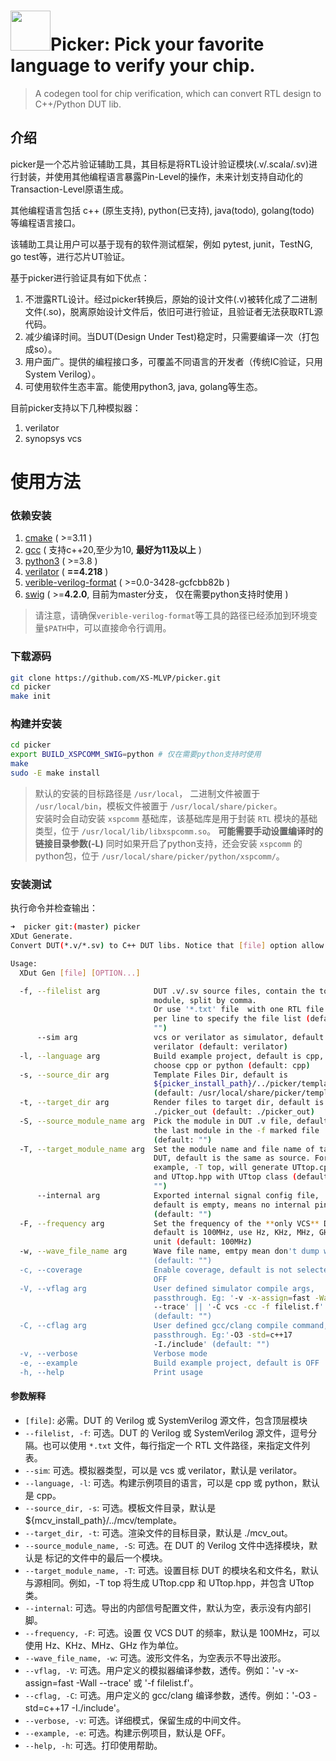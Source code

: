 
# <image src="/image/picker-logo.png" width="64px" height="64px" />Picker: Pick your favorite language to verify your chip.

> A codegen tool for chip verification, which can convert RTL design to C++/Python DUT lib.

## 介绍

picker是一个芯片验证辅助工具，其目标是将RTL设计验证模块(.v/.scala/.sv)进行封装，并使用其他编程语言暴露Pin-Level的操作，未来计划支持自动化的Transaction-Level原语生成。

其他编程语言包括 c++ (原生支持), python(已支持), java(todo), golang(todo) 等编程语言接口。

该辅助工具让用户可以基于现有的软件测试框架，例如 pytest, junit，TestNG, go test等，进行芯片UT验证。

基于picker进行验证具有如下优点：

1. 不泄露RTL设计。经过picker转换后，原始的设计文件(.v)被转化成了二进制文件(.so)，脱离原始设计文件后，依旧可进行验证，且验证者无法获取RTL源代码。
2. 减少编译时间。当DUT(Design Under Test)稳定时，只需要编译一次（打包成so）。
3. 用户面广。提供的编程接口多，可覆盖不同语言的开发者（传统IC验证，只用System Verilog）。
4. 可使用软件生态丰富。能使用python3, java, golang等生态。

目前picker支持以下几种模拟器：

1. verilator
2. synopsys vcs

# 使用方法

### 依赖安装

1.  [cmake](https://cmake.org/download/) ( >=3.11 )
2.  [gcc](https://gcc.gnu.org/) ( 支持c++20,至少为10, **最好为11及以上** )
3.  [python3](https://www.python.org/downloads/) ( >=3.8 )
4.  [verilator](https://verilator.org/guide/latest/install.html#git-quick-install) ( **==4.218** )
5.  [verible-verilog-format](https://github.com/chipsalliance/verible) ( >=0.0-3428-gcfcbb82b )
6.  [swig](http://www.swig.org/) ( >=**4.2.0**, 目前为master分支， 仅在需要python支持时使用 )

> 请注意，请确保`verible-verilog-format`等工具的路径已经添加到环境变量`$PATH`中，可以直接命令行调用。

### 下载源码

```bash
git clone https://github.com/XS-MLVP/picker.git
cd picker
make init
```

### 构建并安装

```bash
cd picker
export BUILD_XSPCOMM_SWIG=python # 仅在需要python支持时使用
make
sudo -E make install
```

> 默认的安装的目标路径是 `/usr/local`， 二进制文件被置于 `/usr/local/bin`，模板文件被置于 `/usr/local/share/picker`。  
> 安装时会自动安装 `xspcomm` 基础库，该基础库是用于封装 `RTL` 模块的基础类型，位于 `/usr/local/lib/libxspcomm.so`。 **可能需要手动设置编译时的链接目录参数(-L)**
> 同时如果开启了python支持，还会安装 `xspcomm` 的python包，位于 `/usr/local/share/picker/python/xspcomm/`。 

### 安装测试

执行命令并检查输出：

```bash
➜  picker git:(master) picker
XDut Generate. 
Convert DUT(*.v/*.sv) to C++ DUT libs. Notice that [file] option allow only one file.

Usage:
  XDut Gen [file] [OPTION...] 

  -f, --filelist arg            DUT .v/.sv source files, contain the top 
                                module, split by comma.
                                Or use '*.txt' file  with one RTL file path 
                                per line to specify the file list (default: 
                                "")
      --sim arg                 vcs or verilator as simulator, default is 
                                verilator (default: verilator)
  -l, --language arg            Build example project, default is cpp, 
                                choose cpp or python (default: cpp)
  -s, --source_dir arg          Template Files Dir, default is 
                                ${picker_install_path}/../picker/template 
                                (default: /usr/local/share/picker/template)
  -t, --target_dir arg          Render files to target dir, default is 
                                ./picker_out (default: ./picker_out)
  -S, --source_module_name arg  Pick the module in DUT .v file, default is 
                                the last module in the -f marked file 
                                (default: "")
  -T, --target_module_name arg  Set the module name and file name of target 
                                DUT, default is the same as source. For 
                                example, -T top, will generate UTtop.cpp 
                                and UTtop.hpp with UTtop class (default: 
                                "")
      --internal arg            Exported internal signal config file, 
                                default is empty, means no internal pin 
                                (default: "")
  -F, --frequency arg           Set the frequency of the **only VCS** DUT, 
                                default is 100MHz, use Hz, KHz, MHz, GHz as 
                                unit (default: 100MHz)
  -w, --wave_file_name arg      Wave file name, emtpy mean don't dump wave 
                                (default: "")
  -c, --coverage                Enable coverage, default is not selected as 
                                OFF
  -V, --vflag arg               User defined simulator compile args, 
                                passthrough. Eg: '-v -x-assign=fast -Wall 
                                --trace' || '-C vcs -cc -f filelist.f' 
                                (default: "")
  -C, --cflag arg               User defined gcc/clang compile command, 
                                passthrough. Eg:'-O3 -std=c++17 
                                -I./include' (default: "")
  -v, --verbose                 Verbose mode
  -e, --example                 Build example project, default is OFF
  -h, --help                    Print usage
```

#### 参数解释

* `[file]`: 必需。DUT 的 Verilog 或 SystemVerilog 源文件，包含顶层模块
* `--filelist, -f`: 可选。DUT 的 Verilog 或 SystemVerilog 源文件，逗号分隔。也可以使用 `*.txt` 文件，每行指定一个 RTL 文件路径，来指定文件列表。
* `--sim`: 可选。模拟器类型，可以是 vcs 或 verilator，默认是 verilator。
* `--language, -l`: 可选。构建示例项目的语言，可以是 cpp 或 python，默认是 cpp。
* `--source_dir, -s`: 可选。模板文件目录，默认是 ${mcv_install_path}/../mcv/template。
* `--target_dir, -t`: 可选。渲染文件的目标目录，默认是 ./mcv_out。
* `--source_module_name, -S`: 可选。在 DUT 的 Verilog 文件中选择模块，默认是  标记的文件中的最后一个模块。
* `--target_module_name, -T`: 可选。设置目标 DUT 的模块名和文件名，默认与源相同。例如，-T top 将生成 UTtop.cpp 和 UTtop.hpp，并包含 UTtop 类。
* `--internal`: 可选。导出的内部信号配置文件，默认为空，表示没有内部引脚。
* `--frequency, -F`: 可选。设置 仅 VCS DUT 的频率，默认是 100MHz，可以使用 Hz、KHz、MHz、GHz 作为单位。
* `--wave_file_name, -w`: 可选。波形文件名，为空表示不导出波形。
* `--vflag, -V`: 可选。用户定义的模拟器编译参数，透传。例如：'-v -x-assign=fast -Wall --trace' 或 '-f filelist.f'。
* `--cflag, -C`: 可选。用户定义的 gcc/clang 编译参数，透传。例如：'-O3 -std=c++17 -I./include'。
* `--verbose, -v`: 可选。详细模式，保留生成的中间文件。
* `--example, -e`: 可选。构建示例项目，默认是 OFF。
* `--help, -h`: 可选。打印使用帮助。